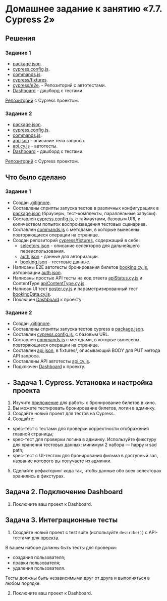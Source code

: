 # Домашнее задание к занятию «7.7. Cypress 2»

## Решения
### Задание 1
* <a href="https://github.com/Nephedov/jsaqa-code-Nephedov93/blob/a34f0c1fac66d7ae133fba25690391c0a6d5eb35/7.7/package.json">package.json</a>.
* <a href="https://github.com/Nephedov/jsaqa-code-Nephedov93/blob/a34f0c1fac66d7ae133fba25690391c0a6d5eb35/7.7/cypress.config.js">cypress.config.js</a>.
* <a href="https://github.com/Nephedov/jsaqa-code-Nephedov93/blob/a34f0c1fac66d7ae133fba25690391c0a6d5eb35/7.7/cypress/support/commands.js">commands.js</a>.
* <a href="https://github.com/Nephedov/jsaqa-code-Nephedov93/tree/a34f0c1fac66d7ae133fba25690391c0a6d5eb35/7.7/cypress/fixtures">cypress/fixtures</a>.
* <a href="https://github.com/Nephedov/jsaqa-code-Nephedov93/tree/a34f0c1fac66d7ae133fba25690391c0a6d5eb35/7.7/cypress/e2e">cypress/e2e</a>. - Репозиторий с автотестами.
* <a href="https://cloud.cypress.io/projects/d418g3/runs?branches=%5B%5D&committers=%5B%5D&flaky=%5B%5D&page=1&status=%5B%5D&tags=%5B%5D&timeRange=%7B%22startDate%22%3A%221970-01-01%22%2C%22endDate%22%3A%222038-01-19%22%7D">Dashboard</a> - дашборд с тестами.

<a href="https://github.com/Nephedov/jsaqa-code-Nephedov93/tree/a34f0c1fac66d7ae133fba25690391c0a6d5eb35/7.7">Репозиторий</a> с Cypress проектом.

### Задание 2
* <a href="https://github.com/Nephedov/jsaqa-code-Nephedov93/blob/a34f0c1fac66d7ae133fba25690391c0a6d5eb35/API%207.7/package.json">package.json</a>.
* <a href="https://github.com/Nephedov/jsaqa-code-Nephedov93/blob/a34f0c1fac66d7ae133fba25690391c0a6d5eb35/API%207.7/cypress.config.js">cypress.config.js</a>.
* <a href="https://github.com/Nephedov/jsaqa-code-Nephedov93/blob/a34f0c1fac66d7ae133fba25690391c0a6d5eb35/API%207.7/cypress/support/commands.js">commands.js</a>.
* <a href="https://github.com/Nephedov/jsaqa-code-Nephedov93/blob/a34f0c1fac66d7ae133fba25690391c0a6d5eb35/API%207.7/cypress/fixtures/api.json">api.json</a> - описание тела запроса.
* <a href="https://github.com/Nephedov/jsaqa-code-Nephedov93/blob/a34f0c1fac66d7ae133fba25690391c0a6d5eb35/API%207.7/cypress/e2e/api.cy.js">api.cy.js</a> - автотесты.
* <a href="https://cloud.cypress.io/projects/d418g3/runs?branches=%5B%5D&committers=%5B%5D&flaky=%5B%5D&page=1&status=%5B%5D&tags=%5B%5D&timeRange=%7B%22startDate%22%3A%221970-01-01%22%2C%22endDate%22%3A%222038-01-19%22%7D">Dashboard</a> - дашборд с тестами.

<a href="https://github.com/Nephedov/jsaqa-code-Nephedov93/tree/a34f0c1fac66d7ae133fba25690391c0a6d5eb35/API%207.7">Репозиторий</a> с Cypress проектом.
## Что было сделано
### Задание 1
* Создан <a href="https://github.com/Nephedov/jsaqa-code-Nephedov93/blob/a34f0c1fac66d7ae133fba25690391c0a6d5eb35/7.7/.gitignore">.gitignore</a>.
* Составлены сприпты запуска тестов в различных конфигурациях в <a href="https://github.com/Nephedov/jsaqa-code-Nephedov93/blob/a34f0c1fac66d7ae133fba25690391c0a6d5eb35/7.7/package.json">package.json</a>
(браузеры, тест-комплекты, параллельные запуски).
* Составлен <a href="https://github.com/Nephedov/jsaqa-code-Nephedov93/blob/a34f0c1fac66d7ae133fba25690391c0a6d5eb35/7.7/cypress.config.js">cypress.config.js</a>,
 с таймаутами, базовым URL и количеством попыток воспроизведения тестовых сценариев.
* Составлен <a href="https://github.com/Nephedov/jsaqa-code-Nephedov93/blob/a34f0c1fac66d7ae133fba25690391c0a6d5eb35/7.7/cypress/support/commands.js">commands.js</a> с методами, в которые вынесены повторяющиеся операции на странице.
* Создан репозиторий <a href="https://github.com/Nephedov/jsaqa-code-Nephedov93/tree/a34f0c1fac66d7ae133fba25690391c0a6d5eb35/7.7/cypress/fixtures">cypress/fixtures</a>, содержащий в себе:
  * <a href="https://github.com/Nephedov/jsaqa-code-Nephedov93/blob/a34f0c1fac66d7ae133fba25690391c0a6d5eb35/7.7/cypress/fixtures/selectors.json">selectors.json</a> - описание селекторов для дальнейшего переиспользования.
  * <a href="https://github.com/Nephedov/jsaqa-code-Nephedov93/blob/a34f0c1fac66d7ae133fba25690391c0a6d5eb35/7.7/cypress/fixtures/auth.json">auth.json</a> - данные для авторизации.
  * <a href="https://github.com/Nephedov/jsaqa-code-Nephedov93/blob/a34f0c1fac66d7ae133fba25690391c0a6d5eb35/7.7/cypress/fixtures/booking.json">booking.json</a> - тестовые данные.
* Написаны E2E автотесты бронирования билетов <a href="https://github.com/Nephedov/jsaqa-code-Nephedov93/blob/a34f0c1fac66d7ae133fba25690391c0a6d5eb35/7.7/cypress/e2e/booking.cy.js">booking.cy.js</a>,
 авторизации <a href="https://github.com/Nephedov/jsaqa-code-Nephedov93/blob/a34f0c1fac66d7ae133fba25690391c0a6d5eb35/7.7/cypress/e2e/authorization.cy.js">auth.json</a>.
* Написаны простые API тесты на код ответа <a href="https://github.com/Nephedov/jsaqa-code-Nephedov93/blob/a34f0c1fac66d7ae133fba25690391c0a6d5eb35/7.7/cypress/e2e/dir_1/apiStatus.cy.js">apiStatus.cy.js</a>
и ContentType <a href="https://github.com/Nephedov/jsaqa-code-Nephedov93/blob/a34f0c1fac66d7ae133fba25690391c0a6d5eb35/7.7/cypress/e2e/dir_1/apiContentType.cy.js">apiContentType.cy.js</a>.
* Написан UI тест <a href="https://github.com/Nephedov/jsaqa-code-Nephedov93/blob/a34f0c1fac66d7ae133fba25690391c0a6d5eb35/7.7/cypress/e2e/dir_2/poster.cy.js">poster.cy.js</a>
и параметризированный тест <a href="https://github.com/Nephedov/jsaqa-code-Nephedov93/blob/a34f0c1fac66d7ae133fba25690391c0a6d5eb35/7.7/cypress/e2e/dir_2/bookingData.cy.js">bookingData.cy.js</a>.
* Поключен <a href="https://cloud.cypress.io/projects/d418g3/runs?branches=%5B%5D&committers=%5B%5D&flaky=%5B%5D&page=1&status=%5B%5D&tags=%5B%5D&timeRange=%7B%22startDate%22%3A%221970-01-01%22%2C%22endDate%22%3A%222038-01-19%22%7D">Dashboard</a>
 к проекту.

### Задание 2
* Создан <a href="https://github.com/Nephedov/jsaqa-code-Nephedov93/blob/a34f0c1fac66d7ae133fba25690391c0a6d5eb35/API%207.7/.gitignore">.gitignore</a>.
* Составлены сприпты запуска тестов cypress в <a href="https://github.com/Nephedov/jsaqa-code-Nephedov93/blob/a34f0c1fac66d7ae133fba25690391c0a6d5eb35/API%207.7/package.json">package.json</a>.
* Составлен <a href="https://github.com/Nephedov/jsaqa-code-Nephedov93/blob/a34f0c1fac66d7ae133fba25690391c0a6d5eb35/API%207.7/cypress.config.js">cypress.config.js</a>,
 с базовым URL.
* Составлен <a href="https://github.com/Nephedov/jsaqa-code-Nephedov93/blob/a34f0c1fac66d7ae133fba25690391c0a6d5eb35/API%207.7/cypress/support/commands.js">commands.js</a> с методами, в которые вынесены повторяющиеся операции на странице.
* Составлен <a href="https://github.com/Nephedov/jsaqa-code-Nephedov93/blob/a34f0c1fac66d7ae133fba25690391c0a6d5eb35/API%207.7/cypress/fixtures/api.json">api.json</a>, в fixtures/, описывающий BODY для PUT метода API запроса.
* Составлены API автотесты <a href="https://github.com/Nephedov/jsaqa-code-Nephedov93/blob/a34f0c1fac66d7ae133fba25690391c0a6d5eb35/API%207.7/cypress/e2e/api.cy.js">api.cy.js</a>.
* Подключен <a href="https://cloud.cypress.io/projects/8nkxm7/runs?branches=%5B%5D&committers=%5B%5D&flaky=%5B%5D&page=1&status=%5B%5D&tags=%5B%5D&timeRange=%7B%22startDate%22%3A%221970-01-01%22%2C%22endDate%22%3A%222038-01-19%22%7D">Dashboard</a> к проекту.
* 
  ## Задача 1. Cypress. Установка и настройка проекта

 1. Изучите [приложение](https://github.com/Evgeniy-Varlamov/FS21-diplom) для работы с бронирование билетов в кино.
 2. Вы можете тестировать бронирование билетов, логин в админку.
 3. Создайте новый проект для тестов на Cypress.
 4. Создайте:
 - spec-тест с тестами для проверки корректности отображения главной страницы;
 - spec-тест для проверки логина в админку. Используйте фикстуру для хранения тестовых данных: минимум 2 набора — happy и sad path;
 - spec-тест с UI-тестом для бронирования фильма в доступный зал, название которого вы получаете из админки.

 5. Сделайте рефакторинг кода так, чтобы данные обо всех селекторах хранились в фикстурах.

  ## Задача 2. Подключение Dashboard
  
  1. Поключите ваш проект к Dashboard.

  ## Задача 3. Интеграционные тесты
  
  1. Создайте новый проект с test suite (используйте `describe()`) с API-тестами для [проекта](https://petstore.swagger.io/#/).
  
  В вашем наборе должны быть тесты для проверки:
  - создания пользователя;
  - правки пользователя;
  - удаления пользователя.

  Тесты должны быть независимыми друг от друга и выполняться в любом порядке.
  
  2. Поключите ваш проект к Dashboard.
